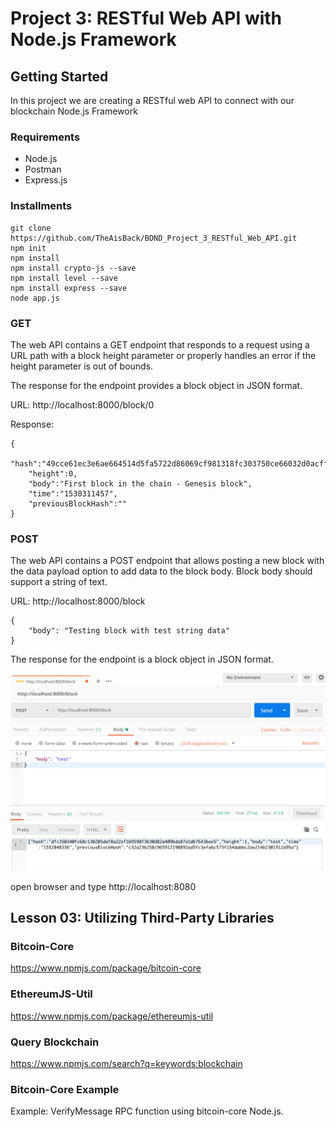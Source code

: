 # Project 3: RESTful Web API with Node.js Framework

## Getting Started

In this project we are creating a RESTful web API to connect with our blockchain Node.js Framework

### Requirements

- Node.js
- Postman
- Express.js

### Installments

```
git clone https://github.com/TheAisBack/BDND_Project_3_RESTful_Web_API.git
npm init
npm install
npm install crypto-js --save
npm install level --save
npm install express --save
node app.js
```
### GET

The web API contains a GET endpoint that responds to a request using a URL
path with a block height parameter or properly handles an error if the height
parameter is out of bounds.

The response for the endpoint provides a block object in JSON format.

URL:
http://localhost:8000/block/0

Response:
```
{
    "hash":"49cce61ec3e6ae664514d5fa5722d86069cf981318fc303750ce66032d0acff3",
    "height":0,
    "body":"First block in the chain - Genesis block",
    "time":"1530311457",
    "previousBlockHash":""
}
```
### POST

The web API contains a POST endpoint that allows posting a new block with
the data payload option to add data to the block body. Block body should
support a string of text.

URL:
http://localhost:8000/block
```
{
    "body": "Testing block with test string data"
}
```
The response for the endpoint is a block object in JSON format.

<p align="center">
    <img src="https://github.com/TheAisBack/BDND_Project_3_RESTful_Web_API/blob/master/Post_image.png">
</p>

open browser and type
http://localhost:8080

## Lesson 03: Utilizing Third-Party Libraries

### Bitcoin-Core
https://www.npmjs.com/package/bitcoin-core

### EthereumJS-Util
https://www.npmjs.com/package/ethereumjs-util

### Query Blockchain
https://www.npmjs.com/search?q=keywords:blockchain

### Bitcoin-Core Example
Example: VerifyMessage RPC function using bitcoin-core Node.js.
